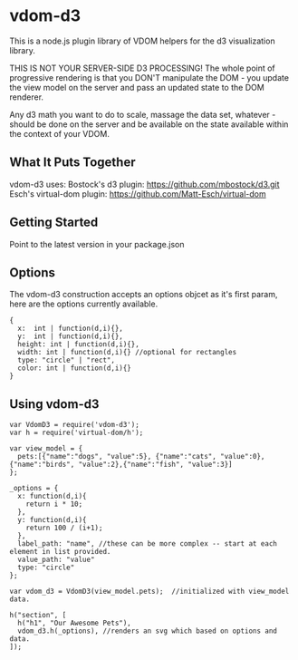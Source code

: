 # vdom-d3
This is a node.js plugin library of VDOM helpers for the d3 visualization library.

THIS IS NOT YOUR SERVER-SIDE D3 PROCESSING!  The whole point of progressive rendering is that you DON'T manipulate the DOM - you update the view model on the server and pass an updated state to the DOM renderer.  

Any d3 math you want to do to scale, massage the data set, whatever - should be done on the server and be available on the state available within the context of your VDOM.

## What It Puts Together
vdom-d3 uses:
Bostock's d3 plugin: https://github.com/mbostock/d3.git
Esch's virtual-dom plugin: https://github.com/Matt-Esch/virtual-dom

## Getting Started
Point to the latest version in your package.json

## Options
The vdom-d3 construction accepts an options objcet as it's first param, here are the options currently available.

```
{
  x:  int | function(d,i){},
  y:  int | function(d,i){},
  height: int | function(d,i){},
  width: int | function(d,i){} //optional for rectangles
  type: "circle" | "rect", 
  color: int | function(d,i){}
}
```

## Using vdom-d3

```
var VdomD3 = require('vdom-d3');
var h = require('virtual-dom/h');

var view_model = {
  pets:[{"name":"dogs", "value":5}, {"name":"cats", "value":0},{"name":"birds", "value":2},{"name":"fish", "value":3}]
};

_options = {
  x: function(d,i){
    return i * 10;
  },
  y: function(d,i){
    return 100 / (i+1);
  },
  label_path: "name", //these can be more complex -- start at each element in list provided.
  value_path: "value"
  type: "circle"
};

var vdom_d3 = VdomD3(view_model.pets);  //initialized with view_model data.

h("section", [
  h("h1", "Our Awesome Pets"),
  vdom_d3.h(_options), //renders an svg which based on options and data.
]);
```

